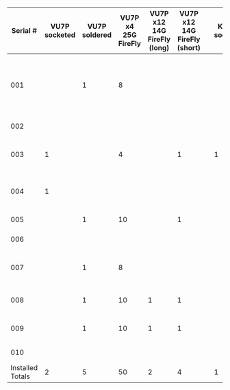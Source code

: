 
|         Serial # | VU7P socketed | VU7P soldered | VU7P x4 25G FireFly | VU7P x12 14G FireFly (long) | VU7P x12 14G FireFly (short) |     | KU15P socketed | KU15P soldered | KU15P x4 25G FireFly | KU15P x12 14G FireFly (long) | KU15P x12 14G FireFly (short) |     | Major Location | Minor Location  | Notes                                            |
|              --- |           --- |           --- |                 --- |                         --- |                          --- | --- |            --- |            --- |                  --- |                          --- |                           --- | --- | ---            | ---             | ---                                              |
|              001 |               |             1 |                   8 |                             |                              |     |                |                |                      |                              |                               |     | Cornell        | Peter's house   | broken power supply, was intended for use at TIF |
|              002 |               |               |                     |                             |                              |     |                |                |                      |                              |                               |     | Cornell        | W231            | bare board                                       |
|              003 |             1 |               |                   4 |                             |                            1 |     |              1 |                |                    3 |                              |                             1 |     | Cornell        | PSB Peter's lab | socketed FPGAs, works OK                         |
|              004 |             1 |               |                     |                             |                              |     |                |                |                      |                              |                               |     | Cornell        | Peter's House   | socketed VU7P, no optics                         |
|              005 |               |             1 |                  10 |                             |                            1 |     |                |              1 |                    3 |                            3 |                               |     | BU             |                 | sent to BU                                       |
|              006 |               |               |                     |                             |                              |     |                |              1 |                    3 |                            3 |                               |     | BU             |                 | ATLAS board                                      |
|              007 |               |             1 |                   8 |                             |                              |     |                |              1 |                      |                              |                               |     | CERN           | TIF             | sent to TIF Oct 27, 2019                         |
|              008 |               |             1 |                  10 |                           1 |                            1 |     |                |              1 |                    3 |                              |                               |     | Cornell        | PSB ATCA crate  | mated to SM 09                                   |
|              009 |               |             1 |                  10 |                           1 |                            1 |     |                |              1 |                    3 |                              |                               |     | Cornell        | PSB ATCA crate  | mated to SM 05                                   |
|              010 |               |               |                     |                             |                              |     |                |              1 |                    3 |                            3 |                               |     | BU             |                 | ATLAS board                                      |
| Installed Totals |             2 |             5 |                  50 |                           2 |                            4 |     |              1 |              6 |                   18 |                            9 |                             1 |     |                |                 |                                                  |
